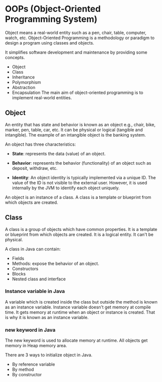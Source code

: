 # OOPs (Object-Oriented Programming System)

Object means a real-world entity such as a pen, chair, table, computer, watch, etc.
Object-Oriented Programming is a methodology or paradigm to design a program using classes and objects.

It simplifies software development and maintenance by providing some concepts.

- Object
- Class
- Inheritance
- Polymorphism
- Abstraction
- Encapsulation
  The main aim of object-oriented programming is to implement real-world entities.

## Object

An entity that has state and behavior is known as an object e.g., chair, bike, marker, pen, table, car, etc.
It can be physical or logical (tangible and intangible). The example of an intangible object is the banking system.

An object has three characteristics:

- **State**: represents the data (value) of an object.

- **Behavior**: represents the behavior (functionality) of an object such as deposit, withdraw, etc.

- **Identity**: An object identity is typically implemented via a unique ID. The value of the ID is not visible to the external user. However, it is used internally by the JVM to identify each object uniquely.

An object is an instance of a class. A class is a template or blueprint from which objects are created.

## Class

A class is a group of objects which have common properties.
It is a template or blueprint from which objects are created.
It is a logical entity. It can't be physical.

A class in Java can contain:

- Fields
- Methods: expose the behavior of an object.
- Constructors
- Blocks
- Nested class and interface

### Instance variable in Java

A variable which is created inside the class but outside the method is known as an instance variable.
Instance variable doesn't get memory at compile time. It gets memory at runtime when an object or instance is created. That is why it is known as an instance variable.

### new keyword in Java

The new keyword is used to allocate memory at runtime. All objects get memory in Heap memory area.

There are 3 ways to initialize object in Java.

- By reference variable
- By method
- By constructor
